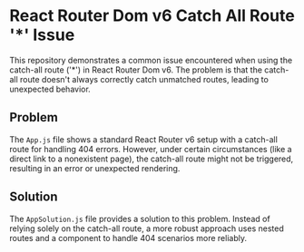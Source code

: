 # React Router Dom v6 Catch All Route '*' Issue

This repository demonstrates a common issue encountered when using the catch-all route ('*') in React Router Dom v6.  The problem is that the catch-all route doesn't always correctly catch unmatched routes, leading to unexpected behavior.

## Problem

The `App.js` file shows a standard React Router v6 setup with a catch-all route for handling 404 errors. However, under certain circumstances (like a direct link to a nonexistent page), the catch-all route might not be triggered, resulting in an error or unexpected rendering.

## Solution

The `AppSolution.js` file provides a solution to this problem.  Instead of relying solely on the catch-all route,  a more robust approach uses nested routes and a component to handle 404 scenarios more reliably.